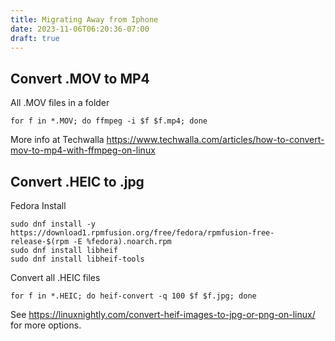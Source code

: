 ```yaml
---
title: Migrating Away from Iphone
date: 2023-11-06T06:20:36-07:00
draft: true
---
```


## Convert .MOV to MP4
All .MOV files in  a folder
```
for f in *.MOV; do ffmpeg -i $f $f.mp4; done
```

More info at Techwalla https://www.techwalla.com/articles/how-to-convert-mov-to-mp4-with-ffmpeg-on-linux

## Convert .HEIC to .jpg

Fedora Install
```
sudo dnf install -y https://download1.rpmfusion.org/free/fedora/rpmfusion-free-release-$(rpm -E %fedora).noarch.rpm
sudo dnf install libheif
sudo dnf install libheif-tools
```
Convert all .HEIC files 
```
for f in *.HEIC; do heif-convert -q 100 $f $f.jpg; done
```

See https://linuxnightly.com/convert-heif-images-to-jpg-or-png-on-linux/ for more options.


